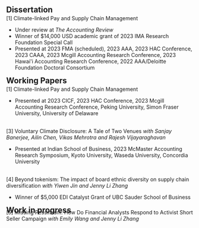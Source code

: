 <h2 id="dissertation" style="margin: 2px 0px -15px;">Dissertation</h2>
<br>
  <div class="title"> [1] Climate-linked Pay and Supply Chain Management  </div>
  <ul>
     <li>   Under review at <em>The Accounting Review</em><br></li>
     <li>   Winner of $14,000 USD academic grant of 2023 IMA Research Foundation Special Call <br></li>
     <li>   Presented at 2023 FMA (scheduled), 2023 AAA, 2023 HAC Conference, 2023 CAAA, 2023 Mcgill Accounting Research Conference, 2023 Hawai'i Accounting Research Conference, 2022 AAA/Deloitte Foundation Doctoral Consortium</li>
  </ul>
  
<h2 id="working paper" style="margin: 2px 0px -15px;">Working Papers</h2>
<br>
   <div class="title"> [1] Climate-linked Pay and Supply Chain Management  </div>
 <ul>
     <li>  Presented at 2023 CICF, 2023 HAC Conference, 2023 Mcgill Accounting Research Conference, Peking University, Simon Fraser University, University of Delaware</li>
  </ul>
 

 <br>
    <div class="title">[3] Voluntary Climate Disclosure: A Tale of Two Venues <em> with Sanjay Banerjee, Ailin Chen, Vikas
Mehrotra and Rajesh Vijayaraghavan </em> </div>
 <ul>
     <li>  Presented at Indian School of Business, 2023 McMaster Accounting Research Symposium, Kyoto University, Waseda University, Concordia University</li>
  </ul>
 

<br>
    <div class="title">[4] Beyond tokenism: The impact of board ethnic diversity on supply chain diversification <em> with Yiwen Jin and Jenny Li Zhang </em> </div>
  <ul>
     <li>  Winner of $5,000 EDI Catalyst Grant of UBC Sauder School of Business</li>
  </ul>
 
 
<h2 id="publications" style="margin: 2px 0px -15px;">Work in progress</h2>
  <div class="title"> [5] Missing Pessimism: How Do Financial Analysts Respond to Activist Short Seller Campaign <em> with Emily Wang and Jenny Li Zhang </em></div>
   
  </div>
    
 


